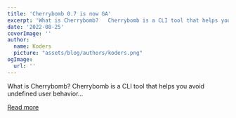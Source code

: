 ```yaml
---
title: 'Cherrybomb 0.7 is now GA'
excerpt: 'What is Cherrybomb?   Cherrybomb is a CLI tool that helps you avoid undefined user behavior...'
date: '2022-08-25'
coverImage: ''
author:
  name: Koders
  picture: "assets/blog/authors/koders.png"
ogImage:
  url: ''
---
```


What is Cherrybomb?   Cherrybomb is a CLI tool that helps you avoid undefined user behavior...

[Read more](https://dev.to/omerwow/cherrybomb-07-is-now-ga-42i7)
